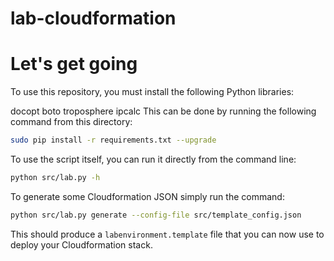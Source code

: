 # lab-cloudformation


# Let's get going

To use this repository, you must install the following Python libraries:

docopt
boto
troposphere
ipcalc
This can be done by running the following command from this directory:

```bash
sudo pip install -r requirements.txt --upgrade
```

To use the script itself, you can run it directly from the command line:

```bash
python src/lab.py -h
```

To generate some Cloudformation JSON simply run the command:

```bash
python src/lab.py generate --config-file src/template_config.json
```

This should produce a `labenvironment.template` file that you can now use to deploy your
Cloudformation stack.
